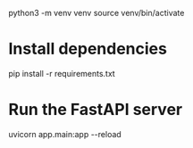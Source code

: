 python3 -m venv venv
source venv/bin/activate

# Install dependencies
pip install -r requirements.txt

# Run the FastAPI server
uvicorn app.main:app --reload
